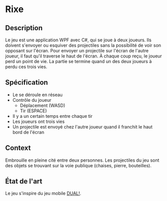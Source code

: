# Rixe

## Description
Le jeu est une application WPF avec C#, qui se joue à deux joueurs. Ils doivent s'envoyer ou esquiver des projectiles sans la possibilité de voir son opposant sur l'écran. Pour envoyer un projectile sur l'écran de l'autre joueur, il faut qu'il traverse le haut de l'écran. À chaque coup reçu, le joueur perd un point de vie. La partie se termine quand un des deux joueurs à perdu ces trois vies.

## Spécification
- Le se déroule en réseau
- Contrôle du joueur
  - Déplacement (WASD)
  - Tir (ESPACE)
- Il y a un certain temps entre chaque tir
- Les joueurs ont trois vies
- Un projectile est envoyé chez l'autre joueur quand il franchit le haut bord de l'écran

## Context
Embrouille en pleine cité entre deux personnes. Les projectiles du jeu sont des objets se trouvant sur la voie publique (chaises, pierre, bouteilles).

## État de l'art
Le jeu s'inspire du jeu mobile [DUAL!](https://play.google.com/store/apps/details?id=com.Seabaa.Dual&hl=fr_CH&gl=US).
